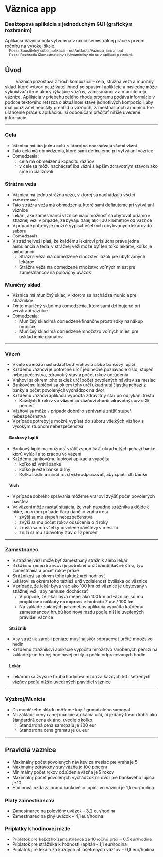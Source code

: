 # Väznica app
### Desktopová aplikácia s jednoduchým GUI (grafickým rozhraním)

Aplikácia Väznica bola vytvorená v rámci semestrálnej práce v prvom ročníku na vysokej škole.  
<sub>&nbsp;&nbsp;&nbsp;&nbsp;Pozn.: Spustiteľný súbor aplikácie - out/artifacts/Vaznica_jar/run.bat</sub>  
<sub>&nbsp;&nbsp;&nbsp;&nbsp;Pozn.: Rozhrania IZamestnatelny a IUveznitelny nie su v aplikácií potrebné.</sub>  
  
  
## Úvod  
&nbsp;&nbsp;&nbsp;&nbsp;&nbsp;&nbsp;&nbsp;&nbsp;&nbsp;Väznica pozostáva z troch kompozícii – cela, strážna veža a muničný sklad, ktoré vytvorí používateľ ihneď po spustení aplikácie a následne môže vykonávať rôzne úkony 
týkajúce väzňov, zamestnancov a munície tejto väznice. Aplikácia v priebehu celého chodu programu podáva informácie v podobe textového reťazca o aktuálnom stave
jednotlivých kompozícii, aby mal používateľ neustály prehľad o väzňoch, zamestnancoch a munícií. Pre uľahčenie práce s aplikáciou, si odporúčam prečítať nižšie uvedené
informácie.  
  
---   

### Cela  
-	Väznica má iba jednu celu, v ktorej sa nachádzajú všetci väzni 
-	Táto cela má obmedzenia, ktoré sami definujeme pri vytváraní väznice 
-	Obmedzenia:  
    -	 cela má obmedzenú kapacitu väzňov  
    -	 v cele sa môžu nachádzať iba väzni s lepším zdravotným stavom ako sme inicializovali  
  
### Strážna veža  
-	Väznica má jednu strážnu vežu, v ktorej sa nachádzajú všetci zamestnanci 
-	Táto strážna veža má obmedzenia, ktoré sami definujeme pri vytváraní väznice 
-	Lekári, ako zamestnanci väznice majú možnosť sa ubytovať priamo v strážnej veži v prípade, že bývajú ďalej ako 100 kilometrov od väznice
-	V prípade potreby je možné vypísať všetkých ubytovaných lekárov do súboru 
-	Obmedzenia:  
-  V strážnej veži platí, že každému lekárovi prislúcha práve jedna ambulancia a teda, v strážnej veži môže byť len toľko lekárov, koľko je ambulancii  
    -	 Strážna veža má obmedzené množstvo lôžok pre ubytovaných lekárov  
    -	 Strážna veža ma obmedzené množstvo voľných miest pre zamestnancov na polovičný úväzok  
      
### Muničný sklad  
-	Väznica má muničný sklad, v ktorom sa nachádza munícia pre strážnikov 
-	Tento muničný sklad má obmedzenia, ktoré sami definujeme pri vytváraní väznice 
-	Obmedzenia:  
    -	 Muničný sklad má obmedzené finančné prostriedky na nákup munície  
    -	 Muničný sklad má obmedzené množstvo voľných miest pre uskladnenie granátov  
  
---  
  
### Väzeň  
-	V cele sa môžu nachádzať buď vrahovia alebo bankový lupiči
-	Každému väzňovi je potrebné určiť jedinečné poznávacie číslo, stupeň nebezpečenstva, zdravotný stav a počet rokov odsúdenia
-	Vrahovi sa okrem toho taktiež určí počet povolených návštev za mesiac
-	Bankovému lupičovi sa okrem toho určí ukradnutá čiastka peňazí z banky a počet povolených vychádzok na dvor
-	Každému väzňovi aplikácia vypočíta zdravotný stav po odpykaní trestu 
    -	 Každých 5 rokov vo väzení sa väzňovi zhorší zdravotný stav o 25 percent  
-	Väzňovi sa môže v prípade dobrého správania znížiť stupeň nebezpečenstva  
-	V prípade potreby je možné vypísať do súboru všetkých väzňov s vysokým stupňom nebezpečenstva  

#### &nbsp;&nbsp;&nbsp;&nbsp;Bankový lupič  
-	Bankový lupič ma možnosť vrátiť aspoň časť ukradnutých peňazí banke, ktorú vylúpil a to prácou vo väzení  
-	Každému bankovému lupičovi aplikácia vypočíta  
    -	 koľko už vrátil banke  
    -	 koľko je ešte banke dlžný  
    -	 Koľko hodín a minút musí ešte odpracovať, aby splatil dlh banke 
    
#### &nbsp;&nbsp;&nbsp;&nbsp;Vrah  
-	V prípade dobrého správania môžeme vrahovi zvýšiť počet povolených návštev 
-	Vo väzení môže nastať situácia, že vrah napadne strážnika a dôjde k bitke, no v tom prípade čaká daného vraha trest 
    -	 zvýši sa mu stupeň nebezpečenstva 
    -	 zvýši sa mu počet rokov odsúdenia o 4 roky 
    -	 zrušia sa mu všetky povolené návštevy v mesiaci
    -	 zníži sa mu zdravotný stav o 10 percent 

---  
  
### Zamestnanec  
-	V strážnej veži môže byť zamestnaný strážnik alebo lekár  
-	Každému zamestnancovi je potrebné určiť identifikačné číslo, typ zamestnania a počet rokov praxe  
-	Strážnikovi sa okrem toho taktiež určí hodnosť  
-	Lekárovi sa okrem toho taktiež určí vzdialenosť bydliska od väznice  
-	V prípade, že lekár býva viac ako 100 km od väznice je ubytovaný v strážnej veži, aby nemusel dochádzať   
    -	 V prípade, že lekár býva menej ako 100 km od väznice, sú mu preplácané náklady na dopravu v hodnote 7 eur / 100 km  
    -	 Na základe zadaných parametrov aplikácia vypočíta každému zamestnancovi hrubú hodinovú mzdu podľa nižšie uvedených pravidiel väznice  
    
#### &nbsp;&nbsp;&nbsp;&nbsp;Strážnik  
-	Aby strážnik zarobil peniaze musí najskôr odpracovať určité množstvo hodín  
-	Každému strážnikovi aplikácie vypočíta množstvo zarobených peňazí na základe jeho hrubej hodinovej mzdy a počtu odpracovaných hodín  	

#### &nbsp;&nbsp;&nbsp;&nbsp;Lekár  
-	Lekárom sa zvyšuje hrubá hodinová mzda za každých 50 ošetrených väzňov podľa nižšie uvedených pravidiel väznice   
  
---  

### Výzbroj/Munícia  
-	Do muničného skladu môžeme kúpiť granát alebo samopal  
-	Na základe ceny danej munície aplikácia určí, či je daný tovar drahší ako štandardná cena ak áno, uvedie o koľko  
    -	Štandardná cena samopalu je 300 eur  
    -	Štandardná cena granátu je 80 eur  
  
---  

## Pravidlá väznice  
-	Maximálny počet povolených návštev za mesiac pre vraha je 5
-	Maximálny zdravotný stav väzňa je 100 percent 
-	Minimálny počet rokov odsúdenia väzňa je 5 rokov 
-	Maximálny počet povolených vychádzok na dvor pre bankového lupiča je 10
-	Hodinová mzda za prácu bankového lupiča vo väznici je 1,5 eur/hodina  

### Platy zamestnancov 
-	Zamestnanec na polovičný uväzok – 3,2 eur/hodina
-	Zamestnanec na plný uväzok – 4,1 eur/hodina  
  
### Priplatky k hodinovej mzde  
-	Príplatok pre každého zamestnanca za 10 ročnú prax – 0,5 eur/hodina
-	Príplatok pre strážnika k hodnosti kapitán – 1,1 eur/hodina
-	Príplatok pre lekára za každých 50 ošetrených väzňov – 0,9 eur/hodina




  
  
